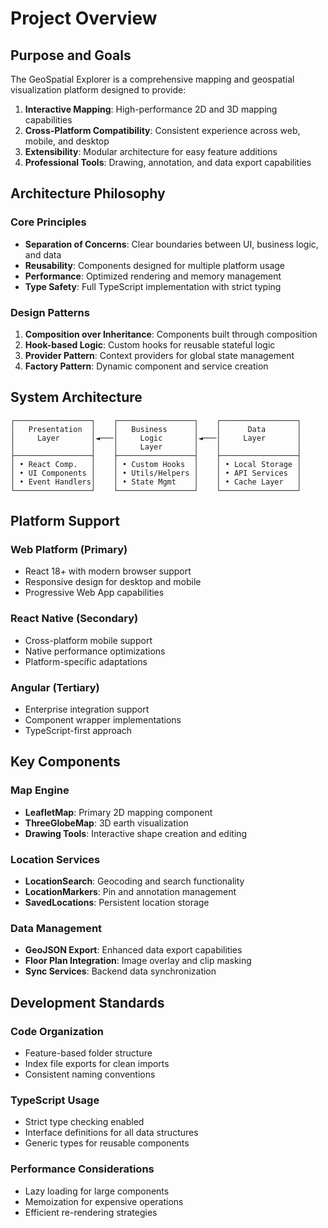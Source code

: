 
# Project Overview

## Purpose and Goals

The GeoSpatial Explorer is a comprehensive mapping and geospatial visualization platform designed to provide:

1. **Interactive Mapping**: High-performance 2D and 3D mapping capabilities
2. **Cross-Platform Compatibility**: Consistent experience across web, mobile, and desktop
3. **Extensibility**: Modular architecture for easy feature additions
4. **Professional Tools**: Drawing, annotation, and data export capabilities

## Architecture Philosophy

### Core Principles

- **Separation of Concerns**: Clear boundaries between UI, business logic, and data
- **Reusability**: Components designed for multiple platform usage
- **Performance**: Optimized rendering and memory management
- **Type Safety**: Full TypeScript implementation with strict typing

### Design Patterns

1. **Composition over Inheritance**: Components built through composition
2. **Hook-based Logic**: Custom hooks for reusable stateful logic
3. **Provider Pattern**: Context providers for global state management
4. **Factory Pattern**: Dynamic component and service creation

## System Architecture

```
┌─────────────────┐    ┌─────────────────┐    ┌─────────────────┐
│   Presentation  │    │   Business      │    │      Data       │
│     Layer       │◄───│     Logic       │◄───│     Layer       │
│                 │    │     Layer       │    │                 │
├─────────────────┤    ├─────────────────┤    ├─────────────────┤
│ • React Comp.   │    │ • Custom Hooks  │    │ • Local Storage │
│ • UI Components │    │ • Utils/Helpers │    │ • API Services  │
│ • Event Handlers│    │ • State Mgmt    │    │ • Cache Layer   │
└─────────────────┘    └─────────────────┘    └─────────────────┘
```

## Platform Support

### Web Platform (Primary)
- React 18+ with modern browser support
- Responsive design for desktop and mobile
- Progressive Web App capabilities

### React Native (Secondary)
- Cross-platform mobile support
- Native performance optimizations
- Platform-specific adaptations

### Angular (Tertiary)
- Enterprise integration support
- Component wrapper implementations
- TypeScript-first approach

## Key Components

### Map Engine
- **LeafletMap**: Primary 2D mapping component
- **ThreeGlobeMap**: 3D earth visualization
- **Drawing Tools**: Interactive shape creation and editing

### Location Services
- **LocationSearch**: Geocoding and search functionality
- **LocationMarkers**: Pin and annotation management
- **SavedLocations**: Persistent location storage

### Data Management
- **GeoJSON Export**: Enhanced data export capabilities
- **Floor Plan Integration**: Image overlay and clip masking
- **Sync Services**: Backend data synchronization

## Development Standards

### Code Organization
- Feature-based folder structure
- Index file exports for clean imports
- Consistent naming conventions

### TypeScript Usage
- Strict type checking enabled
- Interface definitions for all data structures
- Generic types for reusable components

### Performance Considerations
- Lazy loading for large components
- Memoization for expensive operations
- Efficient re-rendering strategies

